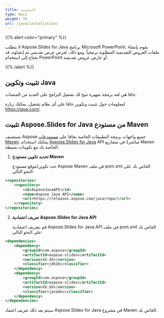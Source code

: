 ```yaml
---
title: التثبيت
type: docs
weight: 70
url: /java/installation/
---
```


{{% alert color="primary" %}} 

لا يتطلب Aspose.Slides for Java برنامج Microsoft PowerPoint. يقوم بإنشاء ملفات العروض التقديمية المطلوبة برمجياً. ومع ذلك، لعرض عرض تقديمي تم إنشاؤه، قد تحتاج إلى استخدام PowerPoint أو عارض عروض تقديمية. 

{{% /alert %}} 

## **تثبيت وتكوين Java**
جافا هي لغة برمجة شهيرة تتيح لك تشغيل البرامج على العديد من المنصات. 

لمعلومات حول تثبيت وتكوين جافا على أي نظام تشغيل، يمكنك زيارة https://java.com/.

## **تثبيت Aspose.Slides for Java من مستودع Maven**
تستضيف Aspose جميع واجهات برمجة التطبيقات الخاصة بجافا على [مستودعات Maven](https://releases.aspose.com/java/repo/com/aspose/). يمكنك استخدام [Aspose.Slides for Java](https://releases.aspose.com/java/repo/com/aspose/aspose-slides/) API مباشرةً في مشاريع Maven الخاصة بك مع تكوينات بسيطة.

1. **تحديد تكوين مستودع Maven**

   حدد تكوين/موقع مستودع Aspose Maven في ملف pom.xml الخاص بك على النحو التالي:

``` xml
<repositories>
    <repository>
        <id>AsposeJavaAPI</id>
        <name>Aspose Java API</name>
        <url>https://releases.aspose.com/java/repo/</url>
    </repository>
</repositories>
```
2. **تعريف اعتمادية Aspose.Slides for Java API**

   قم بتعريف اعتمادية Aspose.Slides for Java API في ملف pom.xml الخاص بك على النحو التالي:

``` xml
<dependencies>
    <dependency>
        <groupId>com.aspose</groupId>
        <artifactId>aspose-slides</artifactId>
        <version>XX.XX</version>
        <classifier>jdk16</classifier>
    </dependency>
    <dependency>
        <groupId>com.aspose</groupId>
        <artifactId>aspose-slides</artifactId>
        <version>XX.XX</version>
        <classifier>javadoc</classifier>
    </dependency>
</dependencies>
```

سيتم بعد ذلك تعريف اعتماد Aspose.Slides for Java في مشروع Maven الخاص بك.